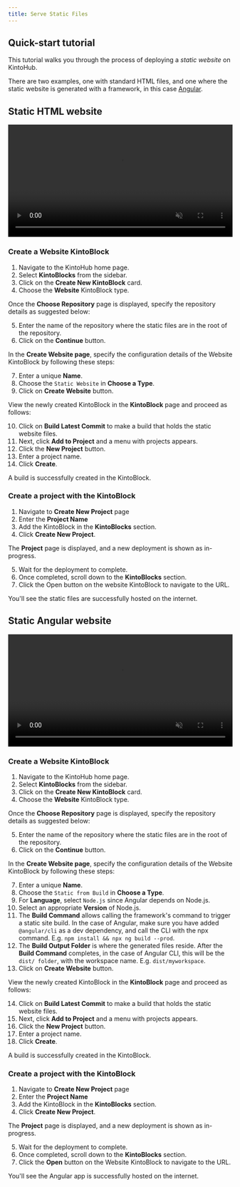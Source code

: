 ```yaml
---
title: Serve Static Files
---
```


## Quick-start tutorial

This tutorial walks you through the process of deploying a _static website_ on KintoHub.

There are two examples, one with standard HTML files, and one where the static website is generated with a framework, in this case [Angular](https://angular.io).

## Static HTML website

<video autoplay loop muted controls width="100%">
   <source src="/docs/assets/examples/static-websites/html.mp4"
           type="video/mp4">
   Sorry, your browser doesn't support embedded videos.
</video>

### Create a Website KintoBlock

1. Navigate to the KintoHub home page.
2. Select **KintoBlocks** from the sidebar.
3. Click on the **Create New KintoBlock** card.
4. Choose the **Website** KintoBlock type.


Once the **Choose Repository** page is displayed, specify the repository details as suggested below:


5. Enter the name of the repository where the static files are in the root of the repository.
6. Click on the **Continue** button.


In the **Create Website page**, specify the configuration details of the Website KintoBlock by following these steps:


7. Enter a unique **Name**.
8. Choose the `Static Website` in **Choose a Type**.
9. Click on **Create Website** button.


View the newly created KintoBlock in the **KintoBlock** page and proceed as follows:


10. Click on **Build Latest Commit** to make a build that holds the static website files.
11. Next, click **Add to Project** and a menu with projects appears.
12. Click the **New Project** button.
13. Enter a project name.
14. Click **Create**.


A build is successfully created in the KintoBlock.


### Create a project with the KintoBlock

1. Navigate to **Create New Project** page
2. Enter the **Project Name**
3. Add the KintoBlock in the **KintoBlocks** section.
4. Click **Create New Project**.


The **Project** page is displayed, and a new deployment is shown as in-progress.


5. Wait for the deployment to complete.
6. Once completed, scroll down to the **KintoBlocks** section.
7. Click the Open button on the website KintoBlock to navigate to the URL.


You'll see the static files are successfully hosted on the internet.


## Static Angular website

<video autoplay loop muted controls width="100%">
   <source src="/docs/assets/examples/static-websites/angular.mp4"
           type="video/mp4">
   Sorry, your browser doesn't support embedded videos.
</video>

### Create a Website KintoBlock

1. Navigate to the KintoHub home page.
2. Select **KintoBlocks** from the sidebar.
3. Click on the **Create New KintoBlock** card.
4. Choose the **Website** KintoBlock type.


Once the **Choose Repository** page is displayed, specify the repository details as suggested below:


5. Enter the name of the repository where the static files are in the root of the repository.
6. Click on the **Continue** button.
 

In the **Create Website page**, specify the configuration details of the Website KintoBlock by following these steps:


7. Enter a unique **Name**.
8. Choose the `Static from Build` in **Choose a Type**.
9. For **Language**, select `Node.js` since Angular depends on Node.js.
10. Select an appropriate **Version** of Node.js.
11. The **Build Command** allows calling the framework's command to trigger a static site build. In the case of Angular, make sure you have added `@angular/cli` as a dev dependency, and call the CLI with the npx command. E.g. `npm install && npx ng build --prod`.
12. The **Build Output Folder** is where the generated files reside. After the **Build Command** completes, in the case of Angular CLI, this will be the `dist/ folder`, with the workspace name. E.g. `dist/myworkspace`.
13. Click on **Create Website** button.


View the newly created KintoBlock in the **KintoBlock** page and proceed as follows:


14. Click on **Build Latest Commit** to make a build that holds the static website files.
15. Next, click **Add to Project** and a menu with projects appears.
16. Click the **New Project** button.
17. Enter a project name.
18. Click **Create**.


A build is successfully created in the KintoBlock.


### Create a project with the KintoBlock

1. Navigate to **Create New Project** page
2. Enter the **Project Name**
3. Add the KintoBlock in the **KintoBlocks** section.
4. Click **Create New Project**.


The **Project** page is displayed, and a new deployment is shown as in-progress.


5. Wait for the deployment to complete.
6. Once completed, scroll down to the **KintoBlocks** section.
7. Click the **Open** button on the Website KintoBlock to navigate to the URL.


You'll see the Angular app is successfully hosted on the internet.
